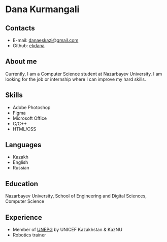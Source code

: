 # Dana Kurmangali
## Contacts
* E-mail: danaeskazi@gmail.com
* Github: [ekdana](https://github.com/ekdana)
  
## About me
Currently, I am a Computer Science student at Nazarbayev University. I am looking for the job or internship where I can improve my hard skills. 

## Skills
* Adobe Photoshop
* Figma
* Microsoft Office
* C/C++
* HTML/CSS 

## Languages
* Kazakh
* English
* Russian
  
## Education
Nazarbayev University, School of Engineering and Digital Sciences, Computer Science

## Experience
* Member of [UNEPG](https://unisat.kz/) by UNICEF Kazakhstan & KazNU
* Robotics trainer
